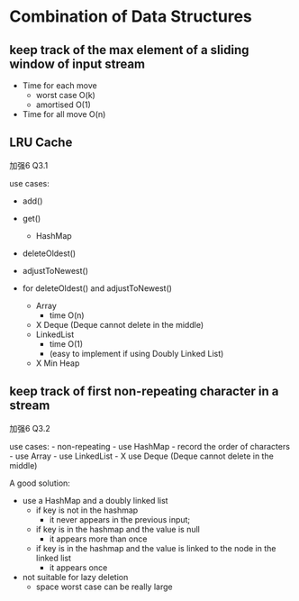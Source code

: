<extoc></extoc>

# Combination of Data Structures
## keep track of the max element of a sliding window of input stream

- Time for each move
    - worst case O(k)
    - amortised O(1)
- Time for all move O(n)


## LRU Cache

加强6 Q3.1

use cases:

- add()
- get()
    - HashMap
- deleteOldest()
- adjustToNewest()

- for deleteOldest() and adjustToNewest()
    - Array
        - time O(n)
    - X Deque (Deque cannot delete in the middle)
    - LinkedList
        - time O(1)
        - (easy to implement if using Doubly Linked List)
    - X Min Heap

## keep track of first non-repeating character in a stream

加强6 Q3.2

use cases:
    - non-repeating
        - use HashMap
    - record the order of characters
        - use Array
        - use LinkedList
        - X use Deque (Deque cannot delete in the middle)


A good solution:

- use a HashMap and a doubly linked list
    - if key is not in the hashmap
        - it never appears in the previous input;
    - if key is in the hashmap and the value is null
        - it appears more than once
    - if key is in the hashmap and the value is linked to the node in the linked list
        - it appears once
- not suitable for lazy deletion
    - space worst case can be really large









